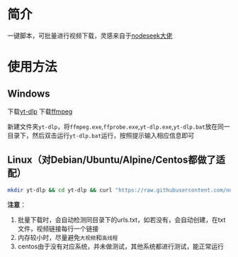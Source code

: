 # 简介
一键脚本，可批量进行视频下载，灵感来自于[nodeseek大佬](https://www.nodeseek.com/post-334093-2#15)
# 使用方法
## Windows
下载[yt-dlp](https://github.com/yt-dlp/yt-dlp)
下载[ffmpeg](https://www.gyan.dev/ffmpeg/builds/ffmpeg-git-full.7z)

新建文件夹`yt-dlp`，将`ffmpeg.exe`,`ffprobe.exe`,`yt-dlp.exe`,`yt-dlp.bat`放在同一目录下，然后双击运行`yt-dlp.bat`运行，按照提示输入相应信息即可

## Linux（对Debian/Ubuntu/Alpine/Centos都做了适配）

```sh
mkdir yt-dlp && cd yt-dlp && curl "https://raw.githubusercontent.com/nodeloc666/yt-dlp-script/refs/heads/main/yt-dlp.sh" -o yt-dlp.sh && bash yt-dlp.sh
```


**注意**：
1. 批量下载时，会自动检测同目录下的urls.txt，如若没有，会自动创建，在txt文件，视频链接每行一个链接
2. 内存较小时，尽量避免`大视频`和`高线程`
3. centos由于没有对应系统，并未做测试，其他系统都进行测试，能正常运行
